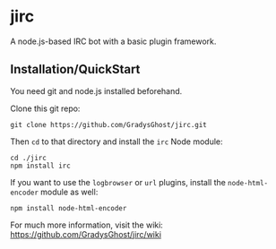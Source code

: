 jirc
====

A node.js-based IRC bot with a basic plugin framework.

## Installation/QuickStart

You need git and node.js installed beforehand.

Clone this git repo:

    git clone https://github.com/GradysGhost/jirc.git

Then `cd` to that directory and install the `irc` Node module:

    cd ./jirc
    npm install irc

If you want to use the `logbrowser` or `url` plugins, install the `node-html-encoder` module as well:

    npm install node-html-encoder

For much more information, visit the wiki: https://github.com/GradysGhost/jirc/wiki
